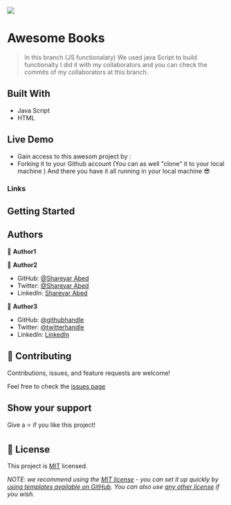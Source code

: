 ![](https://img.shields.io/badge/Microverse-blueviolet)

# Awesome Books

> In this branch (JS functionalaty) We used java Script to build functionalty I did it with my collaborators and you can check the commits of my collaborators at this branch.

## Built With

- Java Script
- HTML

## Live Demo

- Gain access to this awesom project by :
- Forking it to your Github account (You can as well "clone" it to your local machine )
  And there you have it all running in your local machine 😎

### Links

## Getting Started

## Authors

👤 **Author1**

👤 **Author2**

- GitHub: [@Shareyar Abed](https://github.com/Shaheryar0054)
- Twitter: [@Shareyar Abed](https://twitter.com/home)
- LinkedIn: [Shareyar Abed](https://www.linkedin.com/in/shaheryar-abid-8758121b3/)

👤 **Author3**

- GitHub: [@githubhandle](https://github.com/mrkamin)
- Twitter: [@twitterhandle](https://twitter.com/Mohamma63974237)
- LinkedIn: [LinkedIn](https://www.linkedin.com/in/mohammad-rafi-amin-63b4319b/)

## 🤝 Contributing

Contributions, issues, and feature requests are welcome!

Feel free to check the [issues page](https://github.com/mrkamin/mrkamin.github.io/issues)

## Show your support

Give a ⭐️ if you like this project!

## 📝 License

This project is [MIT](./LICENSE) licensed.

_NOTE: we recommend using the [MIT license](https://choosealicense.com/licenses/mit/) - you can set it up quickly by [using templates available on GitHub](https://docs.github.com/en/communities/setting-up-your-project-for-healthy-contributions/adding-a-license-to-a-repository). You can also use [any other license](https://choosealicense.com/licenses/) if you wish._

